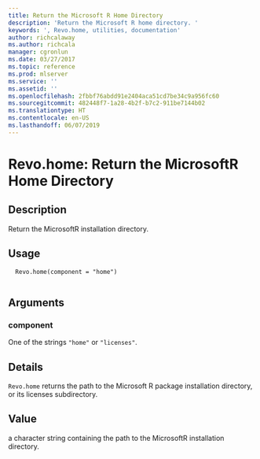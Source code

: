 ```yaml
---
title: Return the Microsoft R Home Directory
description: 'Return the Microsoft R home directory. '
keywords: ', Revo.home, utilities, documentation'
author: richcalaway
ms.author: richcala
manager: cgronlun
ms.date: 03/27/2017
ms.topic: reference
ms.prod: mlserver
ms.service: ''
ms.assetid: ''
ms.openlocfilehash: 2fbbf76abdd91e2404aca51cd7be34c9a956fc60
ms.sourcegitcommit: 482448f7-1a28-4b2f-b7c2-911be7144b02
ms.translationtype: HT
ms.contentlocale: en-US
ms.lasthandoff: 06/07/2019
---
```

 # <a name="revohome-return-the-microsoftr-home-directory"></a>Revo.home: Return the MicrosoftR Home Directory 
 ## <a name="description"></a>Description
 Return the MicrosoftR installation directory.
 
 
 ## <a name="usage"></a>Usage

```   
  Revo.home(component = "home")
 
```
 
 
 ## <a name="arguments"></a>Arguments

   
    
 ### <a name="component"></a>component
 One of the strings `"home"` or `"licenses"`.  
  
 
 
 ## <a name="details"></a>Details
 
`Revo.home` returns the path to the Microsoft R package installation directory, or its licenses subdirectory. 
 
 
 ## <a name="value"></a>Value
 
a character string containing the path to the MicrosoftR installation directory. 
 
 
 
 
 
